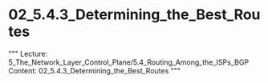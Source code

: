 # 02_5.4.3_Determining_the_Best_Routes

"""
Lecture: 5_The_Network_Layer_Control_Plane/5.4_Routing_Among_the_ISPs_BGP
Content: 02_5.4.3_Determining_the_Best_Routes
"""

